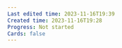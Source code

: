 ```yaml
---
Last edited time: 2023-11-16T19:39
Created time: 2023-11-16T19:28
Progress: Not started
Cards: false
---
```

